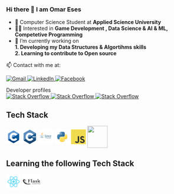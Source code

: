 ### Hi there 👋 I am Omar Eses
- 🏫 Computer Science Student at **Applied Science University**
- 👨‍💻 Interested in **Game Development , Data Science & AI & ML, Competetive Programming**
- 🔭 I’m currently working on<br>
  **1. Developing my Data Structures & Algortihms skills**<br>
  **2. Learning to contribute to Open source**

📫 Contact with me at: 
<p>
  <a href = "mailto: esesomar01@gmail.com" target="_blank">
    <img alt="Gmail" src="https://img.shields.io/badge/Gmail-D14836?style=for-the-badge&logo=gmail&logoColor=white"/>
  </a>
  <a href="https://www.linkedin.com/in/omar-eses-b68b151a9/" target="_blank">
    <img alt="LinkedIn" src="https://img.shields.io/badge/LinkedIn-0077B5?style=for-the-badge&logo=linkedin&logoColor=white"/>
  </a>
  <a href="https://www.facebook.com/omar.isis/" target="_blank">
    <img alt="Facebook" src="https://img.shields.io/badge/Facebook-1877F2?style=for-the-badge&logo=facebook&logoColor=white"/>
  </a>
</p>
<p> Developer profiles <br>
  <a href="https://stackoverflow.com/users/13444692/omar-eses">
    <img alt="Stack Overflow" src="https://img.shields.io/badge/-Stackoverflow-FE7A16?style=for-the-badge&logo=stack-overflow&logoColor=white"/>
  </a>
  <a href="https://codeforces.com/profile/esom_01">
    <img alt="Stack Overflow" src="https://img.shields.io/badge/Codeforces-445f9d?style=for-the-badge&logo=Codeforces&logoColor=white"/>
  </a>
  <a href="https://www.freecodecamp.org/omar_01">
    <img alt="Stack Overflow" src="https://img.shields.io/badge/free%20code%20camp-27273D?style=for-the-badge&logo=freecodecamp&logoColor=white"/>
  </a>
</p>
<p>
  <h2>Tech Stack</h2>
  <a href="https://www.cprogramming.com/" target="_blank"><img align="center" src="https://raw.githubusercontent.com/github/explore/f3e22f0dca2be955676bc70d6214b95b13354ee8/topics/c/c.png" width="40" height="40"/></a>
  <a href="https://www.cprogramming.com/" target="_blank"><img align="center" src="https://raw.githubusercontent.com/github/explore/180320cffc25f4ed1bbdfd33d4db3a66eeeeb358/topics/cpp/cpp.png" width="40" height="40"/></a>
  <a href="java.com" target="_blank"><img align="center" src="https://raw.githubusercontent.com/github/explore/80688e429a7d4ef2fca1e82350fe8e3517d3494d/topics/java/java.png" width="40" height="40"/></a>
  <a href="https://www.python.org/" target="_blank"><img align="center" src="https://raw.githubusercontent.com/github/explore/80688e429a7d4ef2fca1e82350fe8e3517d3494d/topics/python/python.png" width="40" height="40"/></a>
  <a href="https://www.javascript.com/" target="_blank"><img align="center" src="https://raw.githubusercontent.com/github/explore/80688e429a7d4ef2fca1e82350fe8e3517d3494d/topics/javascript/javascript.png" width="40" height="40"/></a>
  <a href="https://dart.dev/" target="_blank"><img align="center" src="https://dart.dev/assets/shared/dart/logo+text/horizontal/white-e71fb382ad5229792cc704b3ee7a88f8013e986d6e34f0956d89c453b454d0a5.svg" width="55" height="60"/></a>
</p>
<p>
  <h2>Learning the following Tech Stack</h2>
  <a href="https://reactjs.org/" target="_blank"><img align="center" src="https://raw.githubusercontent.com/github/explore/80688e429a7d4ef2fca1e82350fe8e3517d3494d/topics/react/react.png" width="40" height="40"/></a>
  <a href="https://flask.palletsprojects.com/en/2.0.x/" target="_blank"><img align="center" src="https://raw.githubusercontent.com/github/explore/80688e429a7d4ef2fca1e82350fe8e3517d3494d/topics/flask/flask.png" width="50" height="40"/></a>
<!--   <a href="https://spring.io/" target="_blank"><img align="center" src="https://spring.io/images/spring-logo-9146a4d3298760c2e7e49595184e1975.svg" width="65" height="50"/></a> -->
</p>
<!--**Omar-Eses/Omar-Eses** is a ✨ _special_ ✨ repository because its `README.md` (this file) appears on your GitHub profile.-->
